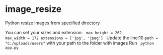 # image_resize
Python resize images from specified directory

You can set your sizes and extension:
  <code>
      max_height = 262
      max_width = 172
      extensions = ['jpg', 'jpeg']
  </code>
Update the line:10 <code>path = "C:/uploads/users"</code> with your path to the folder with images
Run <code> python app.py </code> 
